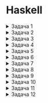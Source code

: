# Haskell  
<details><summary>Задача 1</summary>  
<p>  

```haskell  
-- 1. Реализовать на языке Haskell функцию вычисления суммы элементов списка.
mysum [] = 0
mysum lst = head lst + mysum (tail lst)

main = do
print (mysum [1..5])
-- 15
```  
</p>
</details>  
<details><summary>Задача 2</summary>  
<p>  

```haskell
-- 2. Реализовать на языке Haskell функцию нахождения максимального элемента списка.
mymax :: Integral a => [a] -> a
mymax (x:[]) = x
mymax (x:xs) = maxof x (mymax xs)
    where maxof x y = if x > y then x else y

main = do
print (mymax [1, 6, 4])
-- 6
```  
</p>
</details>  
<details><summary>Задача 3</summary>  
<p>  

```haskell
-- 3. Реализовать на языке Haskell функцию, удаляющую из исходного списка элементы с четными номерами.
delsecond [] = []
delsecond (x:[]) = [x]
delsecond (x1:x2:x) = x1:delsecond x

main = do
print (delsecond [2, 5..22])
print (delsecond [1, 2, 3])
print (delsecond [1])
-- [2,8,14,20]
-- [1,3]
-- [1]
```  
</p>
</details>  
<details><summary>Задача 4</summary>  
<p>  

```haskell
-- 4. Реализовать на языке Haskell функцию, которая разделяет исходный список из целых чисел на два списка: список положительных чисел и список отрицательных чисел.
separate x = [(filter (<0) x), (filter (>0) x)]

main = do
print (separate [-10,-9..10])
-- [[-10,-9,-8,-7,-6,-5,-4,-3,-2,-1],[1,2,3,4,5,6,7,8,9,10]]
```  
</p>
</details>  
<details><summary>Задача 5</summary>  
<p>  

```haskell
-- 5. Реализовать на языке Haskell функцию, заменяющую в исходном списке два подряд идущих одинаковых элемента одним.
deldubl [] = []
deldubl (x:[]) = [x]
deldubl (x1:x2:y) = 
    if x1 == x2 then x1:deldubl y 
        else x1:deldubl (x2:y)

main = do
print (deldubl [1,2,3,3,4,5,5,2])
-- [1,2,3,4,5,2]
```  
</p>
</details>  
<details><summary>Задача 6</summary>  
<p>  

```haskell
-- 6. Реализовать на языке Haskell функцию, которая преобразует исходный список в список, в котором элементы записаны в обратном к исходному порядке.
rvrs [] = []
rvrs (x:xs) = rvrs xs ++ [x]

main = do
print (rvrs [1,2..10])
-- [10,9,8,7,6,5,4,3,2,1]
```  
</p>
</details>  
<details><summary>Задача 7</summary>  
<p>  

```haskell
-- 7. Реализовать на языке Haskell функцию, заменяющую в исходном списке все вхождения заданного значения другим.
m lst from to = map 
    (\x -> if x == from
    then to else x) lst

main = do
print $ m [1,2,3,2,3] 2 5
-- [1,5,3,5,3]
```  
</p>
</details>  
<details><summary>Задача 8</summary>  
<p>  

```haskell
-- 8. Реализовать на языке Haskell функцию которая увеличивает элементы исходного списка на единицу.
fplus = map (+1)
main = do
print $ fplus [1, 2 .. 10]
-- [2,3,4,5,6,7,8,9,10,11]
```  
</p>
</details>  
<details><summary>Задача 9</summary>  
<p>  

```haskell
-- 9. Реализовать на языке Haskell функцию которая увеличивает элементы исходного списка в 10 раз.
fmul = map (*10)
main = do
print $ fmul [1, 2 .. 10]
-- [10,20,30,40,50,60,70,80,90,100]
```  
</p>
</details>  
<details><summary>Задача 10</summary>  
<p>  

```haskell
-- 10. Реализовать на языке Haskell функцию, вычисляющую скалярное произведение векторов, заданных списками целых чисел.
sepvector ([]:x) = []
sepvector x = [map head x] ++ sepvector (map tail x)

mul x = foldl (\acc2 v -> acc2 * v) 1 x

scalarmul x = sum $ map mul $ sepvector x

main = do
print (scalarmul [[1, 2, 3], [2, 3, 6], [5, 2, 4]])
-- 94
```  
</p>
</details>  
<details><summary>Задача 11</summary>  
<p>  

```haskell
-- 11. Реализовать на языке Haskell функцию, которая, чередуя элементы списков [a, b, ...] и [1, 2, ...], образует новый список [a, 1, b, 2, ...].
mergelst [] x = if x == [] then x else mergelst x []
mergelst (x:xs) y = x : mergelst y xs

main = do
print $ mergelst ["1", "2", "3"] ["a", "b", "c"]
print $ mergelst ["1", "2", "3"] ["a"]
-- ["1","a","2","b","3","c"]
-- ["1","a","2","3"]
```  
</p>
</details>  
<details><summary>Задача 12</summary>  
<p>  
	
```haskell
-- 12. Реализовать на языке Haskell функцию ПЕРЕСЕЧЕНИЕ, формирующую пересечение двух множеств.
contain [] x = False
contain (x1:xs) x = if x1 == x then True else contain xs x

intersect l1 l2 = filter (\x -> contain l2 x) l1

main = do
print $ intersect [1, 2, 3, 4, 5] [5, 3]
-- [3,5]
```  
</p>
</details>  
